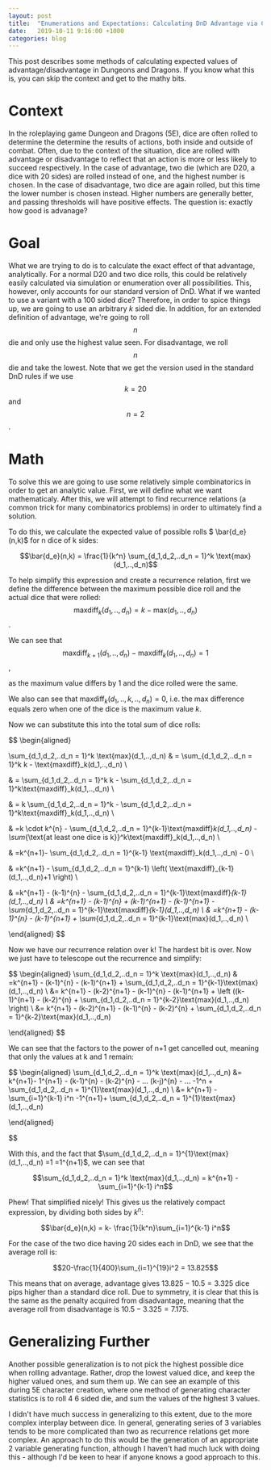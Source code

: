 ```yaml
---
layout: post
title:  "Enumerations and Expectations: Calculating DnD Advantage via Combinatorics"
date:   2019-10-11 9:16:00 +1000
categories: blog
---
```

This post describes some methods of calculating expected values of advantage/disadvantage in Dungeons and Dragons. If you know what this is, you can skip the context and get to the mathy bits. 


# Context
In the roleplaying game Dungeon and Dragons (5E), dice are often rolled to determine the determine the results of actions, both inside and outside of combat. Often, due to the context of the situation, dice are rolled with advantage or disadvantage to reflect that an action is more or less likely to succeed respectively. In the case of advantage, two die (which are D20, a dice with 20 sides) are rolled instead of one, and the highest number is chosen. In the case of disadvantage, two dice are again rolled, but this time the lower number is chosen instead. Higher numbers are generally better, and passing thresholds will have positive effects. The question is: exactly how good is advanage?

# Goal

What we are trying to do is to calculate the exact effect of that advantage, analytically. For a normal D20 and two dice rolls, this could be relatively easily calculated via simulation or enumeration over all possibilities. This, however, only accounts for our standard version of DnD. What if we wanted to use a variant with a 100 sided dice? Therefore, in order to spice things up, we are going to use an arbitrary $k$ sided die. In addition, for an extended definition of advantage, we're going to roll $$n$$ die and only use the highest value seen. For disadvantage, we roll $$n$$ die and take the lowest. Note that we get the version used in the standard DnD rules if we use $$k=20$$ and $$n=2$$. 


# Math
To solve this we are going to use some relatively simple combinatorics in order to get an analytic value. First, we will define what we want mathematicaly. After this, we will attempt to find recurrence relations (a common trick for many combinatorics problems) in order to ultimately find a solution. 


To do this, we calculate the expected value of possible rolls $ \bar{d_e}(n,k)$ for n dice of k sides:

$$\bar{d_e}(n,k) = \frac{1}{k^n} \sum_{d_1,d_2,..d_n = 1}^k \text{max}(d_1,..,d_n)$$


To help simplify this expression and create a recurrence relation, first we define the difference between the maximum possible dice roll and the actual dice that were rolled:
 $$\text{maxdiff}_k(d_1,..,d_n) = k - \text{max}(d_1,..,d_n)$$. 

We can see that $$\text{maxdiff}_{k+1}(d_1,..,d_n)-\text{maxdiff}_{k}(d_1,..,d_n) = 1$$,

as the maximum value differs by 1 and the dice rolled were the same. 

We also can see that 
$\text{maxdiff}_k(d_1,..,k,..,d_n) = 0$,
i.e. the max difference equals zero when one of the dice is the maximum value $k$. 

Now we can substitute this into the total sum of dice rolls:

$$
\begin{aligned}


 \sum_{d_1,d_2,..d_n = 1}^k \text{max}(d_1,..,d_n) &  = \sum_{d_1,d_2,..d_n = 1}^k k - \text{maxdiff}_k(d_1,..,d_n) \\

& = \sum_{d_1,d_2,..d_n = 1}^k k -  \sum_{d_1,d_2,..d_n = 1}^k\text{maxdiff}_k(d_1,..,d_n) \\

& = k \sum_{d_1,d_2,..d_n = 1}^k -  \sum_{d_1,d_2,..d_n = 1}^k\text{maxdiff}_k(d_1,..,d_n) \\

& =k \cdot k^{n} - \sum_{d_1,d_2,..d_n = 1}^{k-1}\text{maxdiff}_k(d_1,..,d_n) - \sum_{\text{at least one dice is k}}^k\text{maxdiff}_k(d_1,..,d_n) \\

& =k^{n+1}- \sum_{d_1,d_2,..d_n = 1}^{k-1} \text{maxdiff}_k(d_1,..,d_n) - 0 \\

& =k^{n+1} -  \sum_{d_1,d_2,..d_n = 1}^{k-1} \left( \text{maxdiff}_{k-1}(d_1,..,d_n)+1 \right) \\

& =k^{n+1} - (k-1)^{n} - \sum_{d_1,d_2,..d_n = 1}^{k-1}\text{maxdiff}_{k-1}(d_1,..,d_n)  \\
& =k^{n+1} - (k-1)^{n} + (k-1)^{n+1} - (k-1)^{n+1} - \sum_{d_1,d_2,..d_n = 1}^{k-1}\text{maxdiff}_{k-1}(d_1,..,d_n)  \\
& =k^{n+1} - (k-1)^{n} - (k-1)^{n+1} + \sum_{d_1,d_2,..d_n = 1}^{k-1}\text{max}(d_1,..,d_n)  \\

\end{aligned}
$$

Now we have our recurrence relation over k! The hardest bit is over. Now we just have to telescope out the recurrence and simplify:

$$
\begin{aligned}
\sum_{d_1,d_2,..d_n = 1}^k \text{max}(d_1,..,d_n) & =k^{n+1} - (k-1)^{n} - (k-1)^{n+1} + \sum_{d_1,d_2,..d_n = 1}^{k-1}\text{max}(d_1,..,d_n) \\
 &= k^{n+1} - (k-2)^{n+1} - (k-1)^{n} - (k-1)^{n+1} + \left ((k-1)^{n+1} - (k-2)^{n}  +  \sum_{d_1,d_2,..d_n = 1}^{k-2}\text{max}(d_1,..,d_n) \right) \\
 &= k^{n+1} - (k-2)^{n+1} - (k-1)^{n}   - (k-2)^{n}  + \sum_{d_1,d_2,..d_n = 1}^{k-2}\text{max}(d_1,..,d_n) 

  \end{aligned}
 $$
 
We can see that the factors to the power of n+1 get cancelled out, meaning that only the values at k and 1 remain:

 $$
\begin{aligned}
  \sum_{d_1,d_2,..d_n = 1}^k \text{max}(d_1,..,d_n) &= k^{n+1}- 1^{n+1} - (k-1)^{n}   - (k-2)^{n} - ... (k-j)^{n} - ... -1^n  + \sum_{d_1,d_2,..d_n = 1}^{1}\text{max}(d_1,..,d_n) \\
    &= k^{n+1}   - \sum_{i=1}^{k-1}  i^n  -1^{n+1}+ \sum_{d_1,d_2,..d_n = 1}^{1}\text{max}(d_1,..,d_n)

 \end{aligned}

 $$


With this, and the fact that $\sum_{d_1,d_2,..d_n = 1}^{1}\text{max}(d_1,..,d_n) =1 =1^{n+1}$, we can see that 

$$\sum_{d_1,d_2,..d_n = 1}^k \text{max}(d_1,..,d_n) = k^{n+1} - \sum_{i=1}^{k-1} i^n$$


Phew! That simplified nicely! This gives us the relatively compact expression, by dividing both sides by $k^n$:

$$\bar{d_e}(n,k) = k- \frac{1}{k^n}\sum_{i=1}^{k-1} i^n$$

For the case of the two dice having 20 sides each in DnD, we see that the average roll is:


$$20-\frac{1}{400}\sum_{i=1}^{19}i^2 = 13.825$$

This means that on average, advantage gives $13.825 - 10.5 = 3.325$ dice pips higher than a standard dice roll. Due to symmetry, it is clear that this is the same as the penalty acquired from disadvantage, meaning that the average roll from disadvantage is $10.5 - 3.325 =  7.175$.

# Generalizing Further

Another possible generalization is to not pick the highest possible dice when rolling advantage. Rather, drop the lowest valued dice, and keep the higher valued ones, and sum them up. We can see an example of this during 5E character creation, where one method of generating character statistics is to roll 4 6 sided die, and sum the values of the highest 3 values.

I didn't have much success in generalizing to this extent, due to the more complex interplay between dice. In general, generating series of 3 variables tends to be more complicated than two as recurrence relations get more complex. An approach to do this would be the generation of an appropriate 2 variable generating function, although I haven't had much luck with doing this - although I'd be keen to hear if anyone knows a good approach to this. 

